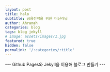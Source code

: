 ```yaml
---
layout: post
title: halo
subtitle: 금융전략을 위한 머신러닝
author: Ahranah
categories: blog
tags: blog jekyll
# image: assets/images/1.jpg
featured: true
hidden: false
permalink: '/:categories/:title'
---
```


--- Github Pages와 Jekyll을 이용해 블로그 만들기 ---
